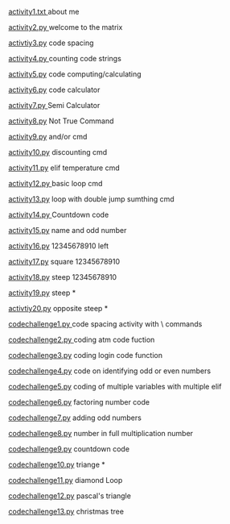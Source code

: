 [activity1.txt 
](https://github.com/KentRovic/ITCS102-FUNDAMENTALS-PROGRAMMING-PYTHON/blob/48762dc67e74d8871c9768ab7c17a81e05228ab7/activity1.txt) about me 

[activity2.py ](https://github.com/KentRovic/ITCS102-FUNDAMENTALS-PROGRAMMING-PYTHON/blob/master/activity2.py) welcome to the matrix

[activtiy3.py](https://github.com/KentRovic/ITCS102-FUNDAMENTALS-PROGRAMMING-PYTHON/blob/master/activity3.py) code spacing

[activity4.py ](https://github.com/KentRovic/ITCS102-FUNDAMENTALS-PROGRAMMING-PYTHON/blob/master/Activity4.py) counting code strings 

[activity5.py](https://github.com/KentRovic/ITCS102-FUNDAMENTALS-PROGRAMMING-PYTHON/blob/master/activity5.py) code computing/calculating

 [activity6.py](https://github.com/KentRovic/ITCS102-FUNDAMENTALS-PROGRAMMING-PYTHON/blob/master/activity6.py) code calculator

[activity7.py
](https://github.com/KentRovic/ITCS102-FUNDAMENTALS-PROGRAMMING-PYTHON/blob/master/activity7.py) Semi Calculator

[activity8.py](https://github.com/KentRovic/ITCS102-FUNDAMENTALS-PROGRAMMING-PYTHON/blob/master/activity8.py) Not True Command

[activity9.py](https://github.com/KentRovic/ITCS102-FUNDAMENTALS-PROGRAMMING-PYTHON/blob/master/activity9.py) and/or cmd

[activity10.py](https://github.com/KentRovic/ITCS102-FUNDAMENTALS-PROGRAMMING-PYTHON/blob/master/activity10.py) discounting cmd

[activity11.py](https://github.com/KentRovic/ITCS102-FUNDAMENTALS-PROGRAMMING-PYTHON/blob/master/activity11.py) elif temperature cmd

[activity12.py ](https://github.com/KentRovic/ITCS102-FUNDAMENTALS-PROGRAMMING-PYTHON/blob/master/activity12.py) basic loop cmd

[activity13.py](https://github.com/KentRovic/ITCS102-FUNDAMENTALS-PROGRAMMING-PYTHON/blob/master/activity13.py) loop with double jump sumthing cmd

[activity14.py
](https://github.com/KentRovic/ITCS102-FUNDAMENTALS-PROGRAMMING-PYTHON/blob/master/activity14.py) Countdown code

[activity15.py](https://github.com/KentRovic/ITCS102-FUNDAMENTALS-PROGRAMMING-PYTHON/blob/master/activity15.py) name and odd number

[activity16.py](https://github.com/KentRovic/ITCS102-FUNDAMENTALS-PROGRAMMING-PYTHON/blob/master/activity16.py) 12345678910 left

[activity17.py](https://github.com/KentRovic/ITCS102-FUNDAMENTALS-PROGRAMMING-PYTHON/blob/master/activity17.py) square 12345678910

[activity18.py](https://github.com/KentRovic/ITCS102-FUNDAMENTALS-PROGRAMMING-PYTHON/blob/master/activity18.py) steep 12345678910

[activity19.py](https://github.com/KentRovic/ITCS102-FUNDAMENTALS-PROGRAMMING-PYTHON/blob/master/activity19.py) steep * 

[activtiy20.py](https://github.com/KentRovic/ITCS102-FUNDAMENTALS-PROGRAMMING-PYTHON/blob/master/activity20.py) opposite steep *



[codechallenge1.py ](https://github.com/KentRovic/ITCS102-FUNDAMENTALS-PROGRAMMING-PYTHON/blob/master/CodeChallenge1.py) code spacing activity with \ commands 

[codechallenge2.py ](https://github.com/KentRovic/ITCS102-FUNDAMENTALS-PROGRAMMING-PYTHON/blob/master/CodeChallenge2.py) coding atm code fuction

[codechallenge3.py](https://github.com/KentRovic/ITCS102-FUNDAMENTALS-PROGRAMMING-PYTHON/blob/master/codechallenge3.py) coding login code function

[codechallenge4.py](https://github.com/KentRovic/ITCS102-FUNDAMENTALS-PROGRAMMING-PYTHON/blob/master/codechallenge4.py) code on identifying odd or even numbers

[codechallenge5.py](https://github.com/KentRovic/ITCS102-FUNDAMENTALS-PROGRAMMING-PYTHON/blob/master/codechallenge5.py) coding of multiple variables with multiple elif

[codechallenge6.py](https://github.com/KentRovic/ITCS102-FUNDAMENTALS-PROGRAMMING-PYTHON/blob/master/codechallenge6.py) factoring number code

[codechallenge7.py](http://github.com/KentRovic/ITCS102-FUNDAMENTALS-PROGRAMMING-PYTHON/blob/master/codechallenge7.py) adding odd numbers

[codechallenge8.py](https://github.com/KentRovic/ITCS102-FUNDAMENTALS-PROGRAMMING-PYTHON/blob/master/codechallenge8.py) number in full multiplication number

[codechallenge9.py](https://github.com/KentRovic/ITCS102-FUNDAMENTALS-PROGRAMMING-PYTHON/blob/master/codechallenge9.py) countdown code

[codechallenge10.py](https://github.com/KentRovic/ITCS102-FUNDAMENTALS-PROGRAMMING-PYTHON/blob/master/codechallenge10.py) triange *

[codechallenge11.py](https://github.com/KentRovic/ITCS102-FUNDAMENTALS-PROGRAMMING-PYTHON/blob/master/codechallenge11.py) diamond Loop

[codechallenge12.py](https://github.com/KentRovic/ITCS102-FUNDAMENTALS-PROGRAMMING-PYTHON/blob/master/codechallenge12.py) pascal's triangle

[codechallenge13.py](https://github.com/KentRovic/ITCS102-FUNDAMENTALS-PROGRAMMING-PYTHON/blob/master/codechallenge13.py) christmas tree
